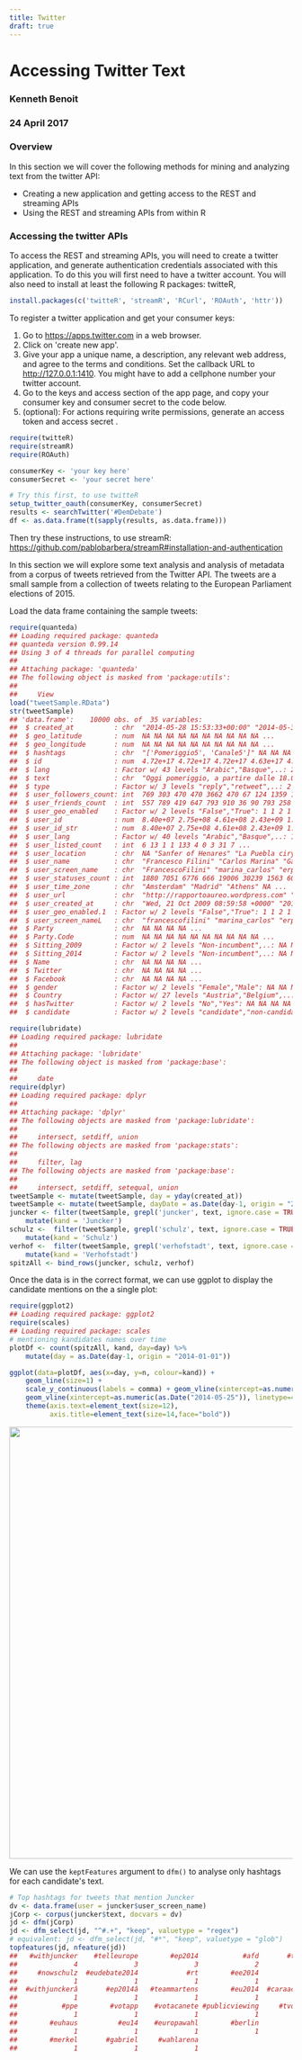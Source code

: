 ```yaml
---
title: Twitter
draft: true
---
```




# Accessing Twitter Text

### Kenneth Benoit
### 24 April 2017

### Overview

In this section we will cover the following methods for mining and analyzing text from the twitter API:

* Creating a new application and getting access to the REST and streaming APIs
* Using the REST and streaming APIs from within R

### Accessing the twitter APIs

To access the REST and streaming APIs, you will need to create a twitter application, and generate authentication credentials associated with this application. To do this you will first need to have a twitter account. You will also need to install at least the following R packages: twitteR, 



```r
install.packages(c('twitteR', 'streamR', 'RCurl', 'ROAuth', 'httr'))
```

To register a twitter application and get your consumer keys:

1. Go to <https://apps.twitter.com> in a web browser.
2. Click on 'create new app'.
3. Give your app a unique name, a description, any relevant web address, and agree to the terms and conditions. Set the callback URL to http://127.0.0.1:1410. You might have to add a cellphone number your twitter account.
4. Go to the keys and access section of the app page, and copy your consumer key and consumer secret to the code below.
5. (optional): For actions requiring write permissions, generate an access token and access secret .


```r
require(twitteR)
require(streamR)
require(ROAuth)

consumerKey <- 'your key here'
consumerSecret <- 'your secret here'

# Try this first, to use twitteR
setup_twitter_oauth(consumerKey, consumerSecret)
results <- searchTwitter('#DemDebate')
df <- as.data.frame(t(sapply(results, as.data.frame)))
```

Then try these instructions, to use streamR:
<https://github.com/pablobarbera/streamR#installation-and-authentication>


In this section we will explore some text analysis and analysis of metadata from a corpus of tweets retrieved from the Twitter API. The tweets are a small sample from a collection of tweets relating to the European Parliament elections of 2015.

Load the data frame containing the sample tweets:


```r
require(quanteda)
## Loading required package: quanteda
## quanteda version 0.99.14
## Using 3 of 4 threads for parallel computing
## 
## Attaching package: 'quanteda'
## The following object is masked from 'package:utils':
## 
##     View
load("tweetSample.RData")
str(tweetSample)
## 'data.frame':	10000 obs. of  35 variables:
##  $ created_at          : chr  "2014-05-28 15:53:33+00:00" "2014-05-30 08:32:13+00:00" "2014-05-29 19:22:15+00:00" "2014-05-03 20:23:43+00:00" ...
##  $ geo_latitude        : num  NA NA NA NA NA NA NA NA NA NA ...
##  $ geo_longitude       : num  NA NA NA NA NA NA NA NA NA NA ...
##  $ hashtags            : chr  "['Pomeriggio5', 'Canale5']" NA NA NA ...
##  $ id                  : num  4.72e+17 4.72e+17 4.72e+17 4.63e+17 4.71e+17 ...
##  $ lang                : Factor w/ 43 levels "Arabic","Basque",..: 20 35 35 15 30 12 33 9 35 35 ...
##  $ text                : chr  "Oggi pomeriggio, a partire dalle 18.00, interverrÃ² a #Pomeriggio5 su #Canale5 http://t.co/aqB64fH4et ST" ".@pacomarhuenda llamando El Coletas a @Pablo_Iglesias_... precisamente, si hay alguien que tiene que callarse s"| __truncated__ "Las declaraciones de Felipe Gonzalez hoy hablan por sÃ­ solas http://t.co/0LJo6zAXdc" "@KOPRITHS @GAPATZHS @MariaSpyraki ÎºÎ±Î¹ ÎµÎºÎµÎ¯ ÏÎ¿Ï Î»ÎµÏ ÎµÏÎ¿ÏÎ½ ÏÎ¹Î¬ÏÎµÎ¹ ÏÎ¬ÏÎ¿, Î¸Î± ÎºÎ±ÏÎ±"| __truncated__ ...
##  $ type                : Factor w/ 3 levels "reply","retweet",..: 2 3 2 2 3 2 2 2 2 2 ...
##  $ user_followers_count: int  769 303 470 470 3662 470 67 124 1359 181 ...
##  $ user_friends_count  : int  557 789 419 647 793 910 36 90 793 258 ...
##  $ user_geo_enabled    : Factor w/ 2 levels "False","True": 1 1 2 1 2 1 2 1 1 2 ...
##  $ user_id             : num  8.40e+07 2.75e+08 4.61e+08 2.43e+09 1.62e+08 ...
##  $ user_id_str         : num  8.40e+07 2.75e+08 4.61e+08 2.43e+09 1.62e+08 ...
##  $ user_lang           : Factor w/ 40 levels "Arabic","Basque",..: 10 34 34 16 4 13 21 10 4 34 ...
##  $ user_listed_count   : int  6 13 1 1 133 4 0 3 31 7 ...
##  $ user_location       : chr  NA "Sanfer of Henares" "La Puebla ciry" NA ...
##  $ user_name           : chr  "Francesco Filini" "Carlos Marina" "Gabi Armario CÃ­vico" "Î¤ÎÎÎÎ ÎÎÎ£ÎÎ" ...
##  $ user_screen_name    : chr  "FrancescoFilini" "marina_carlos" "erpartecama" "THLEPLASHIE" ...
##  $ user_statuses_count : int  1880 7051 6776 666 19006 30239 1563 601 37237 2313 ...
##  $ user_time_zone      : chr  "Amsterdam" "Madrid" "Athens" NA ...
##  $ user_url            : chr  "http://rapportoaureo.wordpress.com" "http://carlosmarina.com" "http://www.cazuelaalamorisca.com" NA ...
##  $ user_created_at     : chr  "Wed, 21 Oct 2009 08:59:58 +0000" "2011-03-30 13:07:21+00:00" "Tue, 10 Jan 2012 23:23:18 +0000" "Mon, 07 Apr 2014 10:59:39 +0000" ...
##  $ user_geo_enabled.1  : Factor w/ 2 levels "False","True": 1 1 2 1 2 1 2 1 1 2 ...
##  $ user_screen_nameL   : chr  "francescofilini" "marina_carlos" "erpartecama" "thleplashie" ...
##  $ Party               : chr  NA NA NA NA ...
##  $ Party.Code          : num  NA NA NA NA NA NA NA NA NA NA ...
##  $ Sitting_2009        : Factor w/ 2 levels "Non-incumbent",..: NA NA NA NA NA NA NA NA NA NA ...
##  $ Sitting_2014        : Factor w/ 2 levels "Non-incumbent",..: NA NA NA NA NA NA NA NA NA NA ...
##  $ Name                : chr  NA NA NA NA ...
##  $ Twitter             : chr  NA NA NA NA ...
##  $ Facebook            : chr  NA NA NA NA ...
##  $ gender              : Factor w/ 2 levels "Female","Male": NA NA NA NA NA NA NA NA NA NA ...
##  $ Country             : Factor w/ 27 levels "Austria","Belgium",..: NA NA NA NA NA NA NA NA NA NA ...
##  $ hasTwitter          : Factor w/ 2 levels "No","Yes": NA NA NA NA NA NA NA NA NA NA ...
##  $ candidate           : Factor w/ 2 levels "candidate","non-candidate": NA NA NA NA NA NA NA NA NA NA ...
```



```r
require(lubridate)
## Loading required package: lubridate
## 
## Attaching package: 'lubridate'
## The following object is masked from 'package:base':
## 
##     date
require(dplyr)
## Loading required package: dplyr
## 
## Attaching package: 'dplyr'
## The following objects are masked from 'package:lubridate':
## 
##     intersect, setdiff, union
## The following objects are masked from 'package:stats':
## 
##     filter, lag
## The following objects are masked from 'package:base':
## 
##     intersect, setdiff, setequal, union
tweetSample <- mutate(tweetSample, day = yday(created_at))
tweetSample <- mutate(tweetSample, dayDate = as.Date(day-1, origin = "2014-01-01"))
juncker <- filter(tweetSample, grepl('juncker', text, ignore.case = TRUE)) %>% 
    mutate(kand = 'Juncker')
schulz <-  filter(tweetSample, grepl('schulz', text, ignore.case = TRUE)) %>% 
    mutate(kand = 'Schulz')
verhof <-  filter(tweetSample, grepl('verhofstadt', text, ignore.case = TRUE)) %>% 
    mutate(kand = 'Verhofstadt')
spitzAll <- bind_rows(juncker, schulz, verhof)
```

Once the data is in the correct format, we can use ggplot to display the candidate mentions on the a single plot:



```r
require(ggplot2)
## Loading required package: ggplot2
require(scales)
## Loading required package: scales
# mentioning kandidates names over time
plotDf <- count(spitzAll, kand, day=day) %>% 
    mutate(day = as.Date(day-1, origin = "2014-01-01"))

ggplot(data=plotDf, aes(x=day, y=n, colour=kand)) + 
    geom_line(size=1) +
    scale_y_continuous(labels = comma) + geom_vline(xintercept=as.numeric(as.Date("2014-05-15")), linetype=4) +
    geom_vline(xintercept=as.numeric(as.Date("2014-05-25")), linetype=4) +
    theme(axis.text=element_text(size=12),
          axis.title=element_text(size=14,face="bold"))
```

<img src="/examples/twitter_files/figure-html/unnamed-chunk-6-1.svg" width="768" />


We can use the `keptFeatures` argument to `dfm()` to analyse only hashtags for each candidate's text.

```r
# Top hashtags for tweets that mention Juncker
dv <- data.frame(user = juncker$user_screen_name)
jCorp <- corpus(juncker$text, docvars = dv)
jd <- dfm(jCorp)
jd <- dfm_select(jd, "^#.+", "keep", valuetype = "regex") 
# equivalent: jd <- dfm_select(jd, "#*", "keep", valuetype = "glob") 
topfeatures(jd, nfeature(jd))
##   #withjuncker    #telleurope        #ep2014           #afd       #tvduell 
##              4              3              3              2              2 
##     #nowschulz  #eudebate2014            #rt        #ee2014          #riga 
##              1              1              1              1              1 
##  #withjunckerâ       #ep2014â   #teammartens        #eu2014  #caraacaratve 
##              1              1              1              1              1 
##           #ppe        #votapp    #votacanete #publicviewing     #tvduell's 
##              1              1              1              1              1 
##        #euhaus          #eu14    #europawahl        #berlin         #linke 
##              1              1              1              1              1 
##        #merkel       #gabriel     #wahlarena 
##              1              1              1
```

